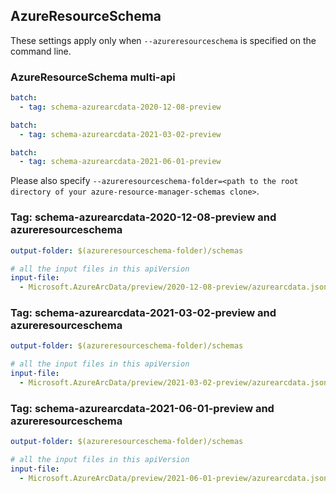 ## AzureResourceSchema

These settings apply only when `--azureresourceschema` is specified on the command line.

### AzureResourceSchema multi-api

``` yaml $(azureresourceschema) && $(multiapi)
batch:
  - tag: schema-azurearcdata-2020-12-08-preview

```

``` yaml $(azureresourceschema) && $(multiapi)
batch:
  - tag: schema-azurearcdata-2021-03-02-preview

```

``` yaml $(azureresourceschema) && $(multiapi)
batch:
  - tag: schema-azurearcdata-2021-06-01-preview

```

Please also specify `--azureresourceschema-folder=<path to the root directory of your azure-resource-manager-schemas clone>`.

### Tag: schema-azurearcdata-2020-12-08-preview and azureresourceschema

``` yaml $(tag) == 'schema-azurearcdata-2020-12-08-preview' && $(azureresourceschema)
output-folder: $(azureresourceschema-folder)/schemas

# all the input files in this apiVersion
input-file:
  - Microsoft.AzureArcData/preview/2020-12-08-preview/azurearcdata.json

```

### Tag: schema-azurearcdata-2021-03-02-preview and azureresourceschema

``` yaml $(tag) == 'schema-azurearcdata-2021-03-02-preview' && $(azureresourceschema)
output-folder: $(azureresourceschema-folder)/schemas

# all the input files in this apiVersion
input-file:
  - Microsoft.AzureArcData/preview/2021-03-02-preview/azurearcdata.json

```

### Tag: schema-azurearcdata-2021-06-01-preview and azureresourceschema

``` yaml $(tag) == 'schema-azurearcdata-2021-06-01-preview' && $(azureresourceschema)
output-folder: $(azureresourceschema-folder)/schemas

# all the input files in this apiVersion
input-file:
  - Microsoft.AzureArcData/preview/2021-06-01-preview/azurearcdata.json

```
